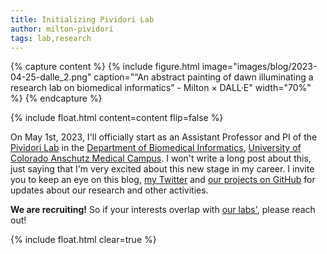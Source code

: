 ```yaml
---
title: Initializing Pividori Lab
author: milton-pividori
tags: lab,research
---
```


{% capture content %}
  {%
    include figure.html
    image="images/blog/2023-04-25-dalle_2.png"
    caption="“An abstract painting of dawn illuminating a research lab on biomedical informatics” - Milton × DALL·E"
    width="70%"
  %}
{% endcapture %}

{%
  include float.html
  content=content
  flip=false
%}

On May 1st, 2023, I'll officially start as an Assistant Professor and PI of the [Pividori Lab](https://pivlab.org/) in the [Department of Biomedical Informatics](https://medschool.cuanschutz.edu/dbmi), [University of Colorado Anschutz Medical Campus](https://medschool.cuanschutz.edu/).
I won't write a long post about this, just saying that I'm very excited about this new stage in my career.
I invite you to keep an eye on this blog, [my Twitter](https://twitter.com/miltondp) and [our projects on GitHub](https://github.com/pivlab) for updates about our research and other activities.

**We are recruiting!** So if your interests overlap with [our labs'](https://pivlab.org/research/), please reach out!

{% include float.html clear=true %}
